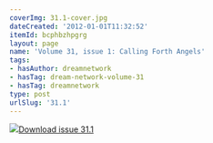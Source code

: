 ```yaml
---
coverImg: 31.1-cover.jpg
dateCreated: '2012-01-01T11:32:52'
itemId: bcphbzhpgrg
layout: page
name: 'Volume 31, issue 1: Calling Forth Angels'
tags:
- hasAuthor: dreamnetwork
- hasTag: dream-network-volume-31
- hasTag: dreamnetwork
type: post
urlSlug: '31.1'
---
```

<img class="card-journal-img" src="../images/31.1-rect.jpg"/><a href="../files/pdfs/Volume_31/31.1_angels.pdf" download="">Download issue 31.1</a>